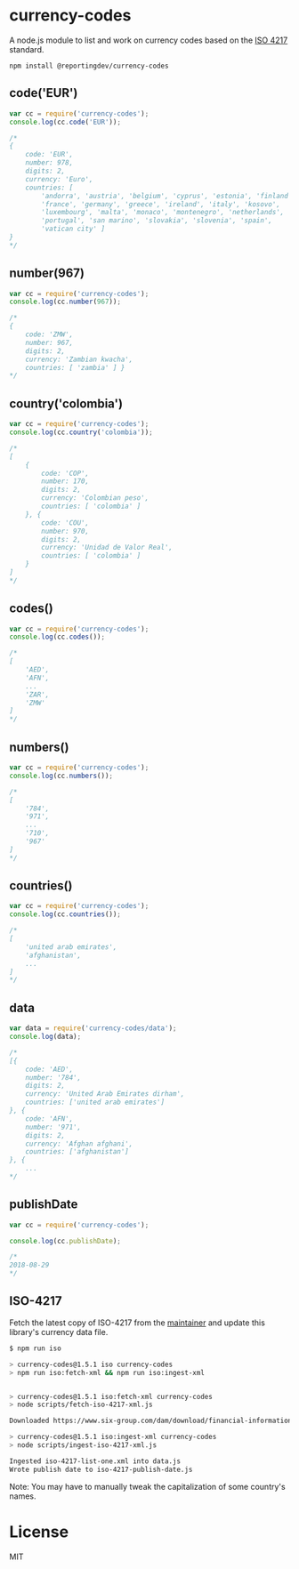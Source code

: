 # currency-codes

A node.js module to list and work on currency codes based on the [ISO 4217](http://en.wikipedia.org/wiki/ISO_4217) standard.

	npm install @reportingdev/currency-codes

## code('EUR')

``` js
var cc = require('currency-codes');
console.log(cc.code('EUR'));

/*
{
	code: 'EUR',
	number: 978,
	digits: 2,
	currency: 'Euro',
	countries: [
		'andorra', 'austria', 'belgium', 'cyprus', 'estonia', 'finland',
		'france', 'germany', 'greece', 'ireland', 'italy', 'kosovo',
		'luxembourg', 'malta', 'monaco', 'montenegro', 'netherlands',
		'portugal', 'san marino', 'slovakia', 'slovenia', 'spain',
		'vatican city' ]
}
*/
```

## number(967)

``` js
var cc = require('currency-codes');
console.log(cc.number(967));

/*
{
	code: 'ZMW',
	number: 967,
	digits: 2,
	currency: 'Zambian kwacha',
	countries: [ 'zambia' ] }
*/
```

## country('colombia')

``` js
var cc = require('currency-codes');
console.log(cc.country('colombia'));

/*
[
	{
		code: 'COP',
		number: 170,
		digits: 2,
		currency: 'Colombian peso',
		countries: [ 'colombia' ]
	}, {
		code: 'COU',
		number: 970,
		digits: 2,
		currency: 'Unidad de Valor Real',
		countries: [ 'colombia' ]
	}
]
*/
```

## codes()

``` js
var cc = require('currency-codes');
console.log(cc.codes());

/*
[
	'AED',
	'AFN',
	...
	'ZAR',
	'ZMW'
]
*/
```

## numbers()

``` js
var cc = require('currency-codes');
console.log(cc.numbers());

/*
[
	'784',
	'971',
	...
	'710',
	'967'
]
*/
```

## countries()

``` js
var cc = require('currency-codes');
console.log(cc.countries());

/*
[ 
	'united arab emirates',
	'afghanistan',
	...
]
*/
```

## data

``` js
var data = require('currency-codes/data');
console.log(data);

/*
[{
	code: 'AED',
	number: '784',
	digits: 2,
	currency: 'United Arab Emirates dirham',
	countries: ['united arab emirates']
}, {
	code: 'AFN',
	number: '971',
	digits: 2,
	currency: 'Afghan afghani',
	countries: ['afghanistan']
}, {
	...
*/
```

## publishDate

```js
var cc = require('currency-codes');

console.log(cc.publishDate);

/*
2018-08-29
*/
```

## ISO-4217

Fetch the latest copy of ISO-4217 from the [maintainer](https://www.currency-iso.org/) and update this library's currency data file.

```bash
$ npm run iso

> currency-codes@1.5.1 iso currency-codes
> npm run iso:fetch-xml && npm run iso:ingest-xml


> currency-codes@1.5.1 iso:fetch-xml currency-codes
> node scripts/fetch-iso-4217-xml.js

Downloaded https://www.six-group.com/dam/download/financial-information/data-center/iso-currrency/lists/list-one.xml to iso-4217-list-one.xml

> currency-codes@1.5.1 iso:ingest-xml currency-codes
> node scripts/ingest-iso-4217-xml.js

Ingested iso-4217-list-one.xml into data.js
Wrote publish date to iso-4217-publish-date.js
```

Note: You may have to manually tweak the capitalization of some country's names.

# License

MIT
